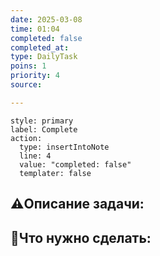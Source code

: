```yaml
---
date: 2025-03-08
time: 01:04
completed: false
completed_at: 
type: DailyTask
poins: 1
priority: 4
source: 

---
```


```meta-bind-button
style: primary
label: Complete
action:
  type: insertIntoNote
  line: 4
  value: "completed: false"
  templater: false
```
## ⚠️Описание задачи:



## 📝Что нужно сделать:
